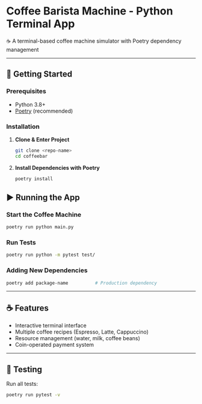 # Coffee Barista Machine - Python Terminal App  

☕ A terminal-based coffee machine simulator with Poetry dependency management  

---

## 🚀 **Getting Started**  

### **Prerequisites**  
- Python 3.8+  
- [Poetry](https://python-poetry.org/) (recommended)  

### **Installation**  

1. **Clone & Enter Project**  
   ```bash
   git clone <repo-name>
   cd coffeebar
   ```

2. **Install Dependencies with Poetry**  
   ```bash
   poetry install
   ```


## ▶ **Running the App**  

### **Start the Coffee Machine**  
```bash
poetry run python main.py
```

### **Run Tests**  
```bash
poetry run python -m pytest test/
```


### **Adding New Dependencies**  
```bash
poetry add package-name          # Production dependency
```

---

## ☕ **Features**  
- Interactive terminal interface  
- Multiple coffee recipes (Espresso, Latte, Cappuccino)  
- Resource management (water, milk, coffee beans)  
- Coin-operated payment system  

---

## 🤖 **Testing**  
Run all tests:  
```bash
poetry run pytest -v
```